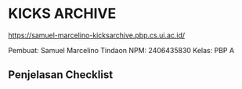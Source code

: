 # KICKS ARCHIVE
https://samuel-marcelino-kicksarchive.pbp.cs.ui.ac.id/

Pembuat: Samuel Marcelino Tindaon
NPM: 2406435830
Kelas: PBP A

## Penjelasan Checklist





